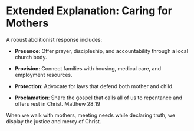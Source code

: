 # Extended Explanation: Caring for Mothers

A robust abolitionist response includes:

- **Presence**: Offer prayer, discipleship, and accountability through a local church body.

- **Provision**: Connect families with housing, medical care, and employment resources.

- **Protection**: Advocate for laws that defend both mother and child.

- **Proclamation**: Share the gospel that calls all of us to repentance and offers rest in Christ. Matthew 28:19

When we walk with mothers, meeting needs while declaring truth, we display the justice and mercy of Christ.
